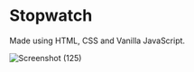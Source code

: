 # Stopwatch
Made using HTML, CSS and Vanilla JavaScript.

![Screenshot (125)](https://github.com/rajeevkrS/Stopwatch/assets/124420037/61b156df-b42d-4e8e-8a42-e951362480ea)
